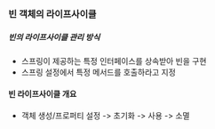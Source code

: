 ### 빈 객체의 라이프사이클

##### 빈의 라이프사이클 관리 방식

* 스프링이 제공하는 특정 인터페이스를 상속받아 빈을 구현
* 스프링 설정에서 특정 메서드를 호출하라고 지정

#### 빈 라이프사이클 개요

 - 객체 생성/프로퍼티 설정 -&gt; 초기화 -&gt; 사용 -&gt; 소멸



